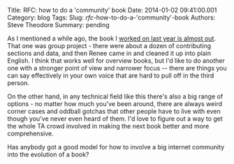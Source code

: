 Title: RFC: how to do a 'community' book
Date: 2014-01-02 09:41:00.001
Category: blog
Tags: 
Slug: _rfc_-how-to-do-a-'community'-book
Authors: Steve Theodore
Summary: pending

As I mentioned a while ago, the book I [worked on last year is almost out](http://www.amazon.com/gp/product/0415812291/ref=s9_simh_gw_p14_d6_i1?pf_rd_m=ATVPDKIKX0DER&pf_rd_s=center-2&pf_rd_r=0PR9CNMVMXW53TJDCGKP&pf_rd_t=101&pf_rd_p=1688200382&pf_rd_i=507846).  That one was group project - there were about a dozen of contributing sections and data, and then Renee came in and cleaned it up into plain English.  I think that works well for overview books, but I'd like to do another one with a stronger point of view and narrower focus -- there are things you can say effectively in your own voice that are hard to pull off in the third person.  
  
On the other hand, in any technical field like this there's also a big range of options - no matter how much you've been around, there are always weird corner cases and oddball gotchas that other people have to live with even though you've never even heard of them.  I'd love to figure out a way to get the whole TA crowd involved in making the next book better and more comprehensive.   
  
Has anybody got a good model for how to involve a big internet community into the evolution of a book?  


